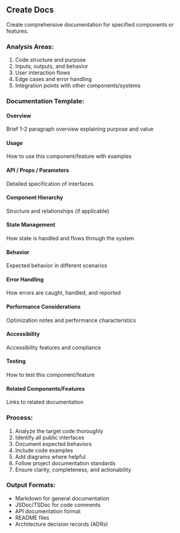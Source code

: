 ## Create Docs

Create comprehensive documentation for specified components or features.

### Analysis Areas:

1. Code structure and purpose
2. Inputs, outputs, and behavior
3. User interaction flows
4. Edge cases and error handling
5. Integration points with other components/systems

### Documentation Template:

#### Overview

Brief 1-2 paragraph overview explaining purpose and value

#### Usage

How to use this component/feature with examples

#### API / Props / Parameters

Detailed specification of interfaces

#### Component Hierarchy

Structure and relationships (if applicable)

#### State Management

How state is handled and flows through the system

#### Behavior

Expected behavior in different scenarios

#### Error Handling

How errors are caught, handled, and reported

#### Performance Considerations

Optimization notes and performance characteristics

#### Accessibility

Accessibility features and compliance

#### Testing

How to test this component/feature

#### Related Components/Features

Links to related documentation

### Process:

1. Analyze the target code thoroughly
2. Identify all public interfaces
3. Document expected behaviors
4. Include code examples
5. Add diagrams where helpful
6. Follow project documentation standards
7. Ensure clarity, completeness, and actionability

### Output Formats:

- Markdown for general documentation
- JSDoc/TSDoc for code comments
- API documentation format
- README files
- Architecture decision records (ADRs)
